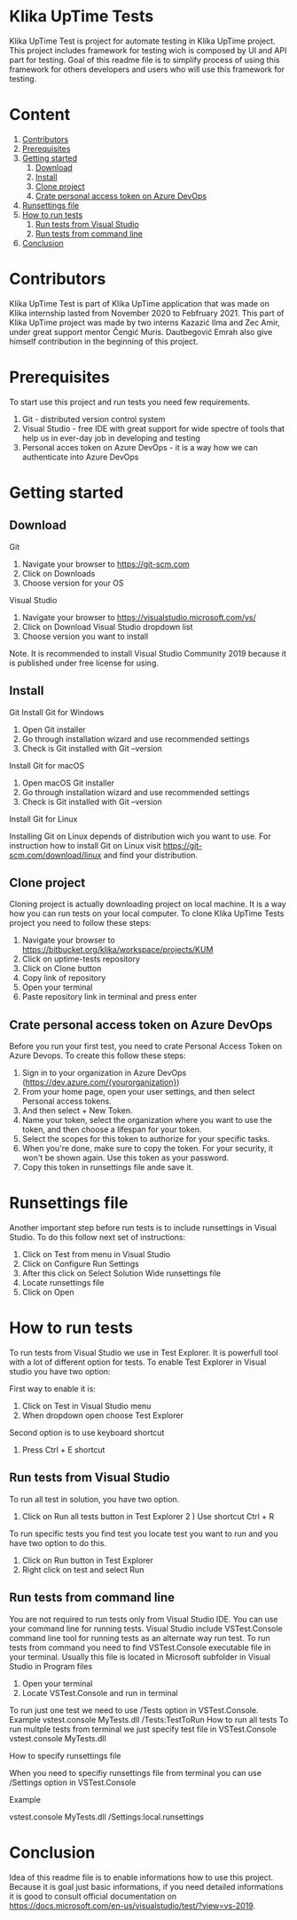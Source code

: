 # Klika UpTime Tests

Klika UpTime Test is project for automate testing in Klika UpTime project. This project includes framework for testing wich is composed by UI and API part for testing. Goal of this readme file is to simplify process of using this framework for others developers and users who will use this framework for testing.

# Content
1.  [Contributors](#Contributors)
2.  [Prerequisites](#Prerequisites)
3.  [Getting started](#Getting-started)
    1.  [Download](#Download)
    2.  [Install](#Install)
    3.  [Clone project](#Clone-project)
    4.  [Crate personal access token on Azure DevOps](#Crate-personal-access-token-on-Azure-DevOps)
4.  [Runsettings file](#Runsettings-file)
5.  [How to run tests](#How-to-run-tests)
    1.  [Run tests from Visual Studio](#Run-tests-from-Visual-Studio)     
    2.  [Run tests from command line](#Run-tests-from-command-line)
6.  [Conclusion](#conclusion)


# Contributors 

Klika UpTime Test is part of Klika UpTime application that was made on Klika internship lasted from November 2020 to Febfruary 2021. This part of Klika UpTime project was made by two interns Kazazić Ilma and Zec Amir, under great support mentor Čengić Muris. Dautbegović Emrah also give himself contribution in the beginning of this project.

# Prerequisites

To start use this project and run tests you need few requirements. 

1.  Git - distributed version control system
2.  Visual Studio - free IDE with great support for wide spectre of tools that help us in ever-day job in developing and testing
3.  Personal acces token on Azure DevOps - it is a way how we can authenticate into Azure DevOps 
# Getting started

## Download
Git

1. Navigate your browser to  https://git-scm.com
2. Click on Downloads
3. Choose version for your OS

Visual Studio

1. Navigate your browser to https://visualstudio.microsoft.com/vs/
2. Click on Download Visual Studio dropdown list
3. Choose version you want to install 

Note. It is recommended to install Visual Studio Community 2019 because it is published under free license for using.

## Install

Git 
Install Git for Windows

1. Open Git installer 
2. Go through installation wizard and use recommended settings
3. Check is Git installed with Git –version

Install Git for macOS
1. Open macOS Git installer 
2. Go through installation wizard and use recommended settings
3. Check is Git installed with Git –version

Install Git for Linux

Installing Git on Linux depends of distribution wich you want to use. For instruction how to install Git on Linux visit https://git-scm.com/download/linux and find your distribution.

## Clone project

Cloning project is actually downloading project on local machine. It is a way how you can run tests on your local computer. To clone Klika UpTime Tests project you need to follow these steps:

1. Navigate your browser to https://bitbucket.org/klika/workspace/projects/KUM
2. Click on uptime-tests repository
3. Click on Clone button
4. Copy link of repository
5. Open your terminal
6. Paste repository link in terminal and press enter

## Crate personal access token on Azure DevOps

Before you run your first test, you need to crate Personal Access Token on Azure Devops. To create this follow these steps:

1) Sign in to your organization in Azure DevOps (https://dev.azure.com/{yourorganization})
2) From your home page, open your user settings, and then select Personal access tokens.
3) And then select + New Token.
4) Name your token, select the organization where you want to use the token, and then choose a lifespan for your token.
5) Select the scopes for this token to authorize for your specific tasks.
6) When you're done, make sure to copy the token. For your security, it won't be shown again. Use this token as your password.
7) Copy this token in runsettings file ande save it.

# Runsettings file

Another important step before run tests is to include runsettings in Visual Studio. To do this follow next set of  instructions:

1) Click on Test from menu in Visual Studio  
2) Click on Configure Run Settings 
3) After this click on Select Solution Wide runsettings file
4) Locate runsettings file 
5) Click on Open

# How to run tests
To run tests from Visual Studio we use in Test Explorer. It is powerfull tool with a lot of different option for tests. 
To enable Test Explorer in Visual studio you have two option:

First way to enable it is:
1. Click on Test in Visual Studio menu
2. When dropdown open choose Test Explorer

Second option is to use keyboard shortcut 
1) Press Ctrl + E shortcut
## Run tests from Visual Studio
To run all test in solution, you have two option.

1) Click on Run all tests button in Test Explorer
2 ) Use shortcut Ctrl + R

To run specific tests you find test you locate test you want to run and you have two option to do this. 
1) Click on Run button in Test Explorer
2) Right click on test and select Run 


## Run tests from command line
You are not required to run tests only from Visual Studio IDE. You can use your command line for running tests. Visual Studio include VSTest.Console command line tool for running tests as an alternate way run test. 
To run tests from command you need to find VSTest.Console executable file in your terminal. Usually this file is located in Microsoft subfolder in Visual Studio in Program files
1) Open your terminal
2) Locate VSTest.Console and run in terminal

To run just one test we need to use /Tests option in VSTest.Console.
Example 
vstest.console MyTests.dll /Tests:TestToRun
How to run all tests
To run multple tests from terminal we just specify test file in VSTest.Console
vstest.console MyTests.dll 

How to specify runsettings file

When you need to specifiy runsettings file from terminal you can use /Settings option in VSTest.Console

Example

vstest.console MyTests.dll /Settings:local.runsettings  


# Conclusion
Idea of this readme file is to enable informations how to use this project. Because it is goal just basic informations, if you need detailed informations it is good to consult official documentation on  https://docs.microsoft.com/en-us/visualstudio/test/?view=vs-2019.

      

